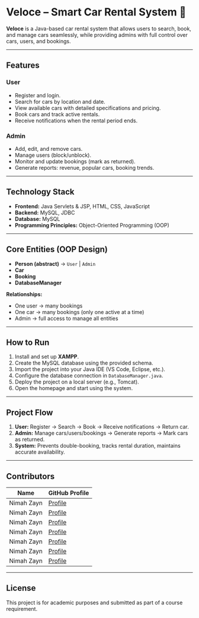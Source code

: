 # Veloce – Smart Car Rental System 🚗

**Veloce** is a Java-based car rental system that allows users to search, book, and manage cars seamlessly, while providing admins with full control over cars, users, and bookings.  

---

## Features

### User
- Register and login.  
- Search for cars by location and date.  
- View available cars with detailed specifications and pricing.  
- Book cars and track active rentals.  
- Receive notifications when the rental period ends.  

### Admin
- Add, edit, and remove cars.  
- Manage users (block/unblock).  
- Monitor and update bookings (mark as returned).  
- Generate reports: revenue, popular cars, booking trends.  

---

## Technology Stack

- **Frontend:** Java Servlets & JSP, HTML, CSS, JavaScript  
- **Backend:**  MySQL, JDBC  
- **Database:** MySQL  
- **Programming Principles:** Object-Oriented Programming (OOP)  

---

## Core Entities (OOP Design)

- **Person (abstract)** → `User` | `Admin`  
- **Car**  
- **Booking**  
- **DatabaseManager**  

**Relationships:**  
- One user → many bookings  
- One car → many bookings (only one active at a time)  
- Admin → full access to manage all entities  

---

## How to Run

1. Install and set up **XAMPP**.  
2. Create the MySQL database using the provided schema.  
3. Import the project into your Java IDE (VS Code, Eclipse, etc.).  
4. Configure the database connection in `DatabaseManager.java`.  
5. Deploy the project on a local server (e.g., Tomcat).  
6. Open the homepage and start using the system.  

---

## Project Flow

1. **User:** Register → Search → Book → Receive notifications → Return car.  
2. **Admin:** Manage cars/users/bookings → Generate reports → Mark cars as returned.  
3. **System:** Prevents double-booking, tracks rental duration, maintains accurate availability.  

---

## Contributors

| Name        | GitHub Profile |
|-------------|----------------|
| Nimah Zayn  | [Profile](#)   |
| Nimah Zayn  | [Profile](#)   |
| Nimah Zayn  | [Profile](#)   |
| Nimah Zayn  | [Profile](#)   |
| Nimah Zayn  | [Profile](#)   |
| Nimah Zayn  | [Profile](#)   |
| Nimah Zayn  | [Profile](#)   |

---

## License

This project is for academic purposes and submitted as part of a course requirement.  

